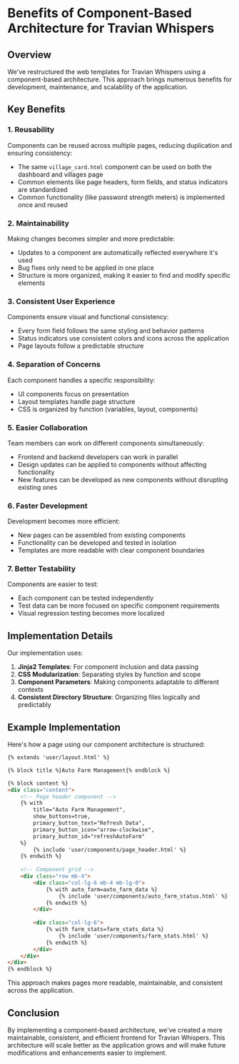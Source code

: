 # Benefits of Component-Based Architecture for Travian Whispers

## Overview

We've restructured the web templates for Travian Whispers using a component-based architecture. This approach brings numerous benefits for development, maintenance, and scalability of the application.

## Key Benefits

### 1. Reusability

Components can be reused across multiple pages, reducing duplication and ensuring consistency:

- The same `village_card.html` component can be used on both the dashboard and villages page
- Common elements like page headers, form fields, and status indicators are standardized
- Common functionality (like password strength meters) is implemented once and reused

### 2. Maintainability

Making changes becomes simpler and more predictable:

- Updates to a component are automatically reflected everywhere it's used
- Bug fixes only need to be applied in one place
- Structure is more organized, making it easier to find and modify specific elements

### 3. Consistent User Experience

Components ensure visual and functional consistency:

- Every form field follows the same styling and behavior patterns
- Status indicators use consistent colors and icons across the application
- Page layouts follow a predictable structure

### 4. Separation of Concerns

Each component handles a specific responsibility:

- UI components focus on presentation
- Layout templates handle page structure
- CSS is organized by function (variables, layout, components)

### 5. Easier Collaboration

Team members can work on different components simultaneously:

- Frontend and backend developers can work in parallel
- Design updates can be applied to components without affecting functionality
- New features can be developed as new components without disrupting existing ones

### 6. Faster Development

Development becomes more efficient:

- New pages can be assembled from existing components
- Functionality can be developed and tested in isolation
- Templates are more readable with clear component boundaries

### 7. Better Testability

Components are easier to test:

- Each component can be tested independently
- Test data can be more focused on specific component requirements
- Visual regression testing becomes more localized

## Implementation Details

Our implementation uses:

1. **Jinja2 Templates**: For component inclusion and data passing
2. **CSS Modularization**: Separating styles by function and scope
3. **Component Parameters**: Making components adaptable to different contexts
4. **Consistent Directory Structure**: Organizing files logically and predictably

## Example Implementation

Here's how a page using our component architecture is structured:

```html
{% extends 'user/layout.html' %}

{% block title %}Auto Farm Management{% endblock %}

{% block content %}
<div class="content">
    <!-- Page header component -->
    {% with 
        title="Auto Farm Management",
        show_buttons=true,
        primary_button_text="Refresh Data",
        primary_button_icon="arrow-clockwise",
        primary_button_id="refreshAutoFarm"
    %}
        {% include 'user/components/page_header.html' %}
    {% endwith %}
    
    <!-- Component grid -->
    <div class="row mb-4">
        <div class="col-lg-6 mb-4 mb-lg-0">
            {% with auto_farm=auto_farm_data %}
                {% include 'user/components/auto_farm_status.html' %}
            {% endwith %}
        </div>
        
        <div class="col-lg-6">
            {% with farm_stats=farm_stats_data %}
                {% include 'user/components/farm_stats.html' %}
            {% endwith %}
        </div>
    </div>
</div>
{% endblock %}
```

This approach makes pages more readable, maintainable, and consistent across the application.

## Conclusion

By implementing a component-based architecture, we've created a more maintainable, consistent, and efficient frontend for Travian Whispers. This architecture will scale better as the application grows and will make future modifications and enhancements easier to implement.
